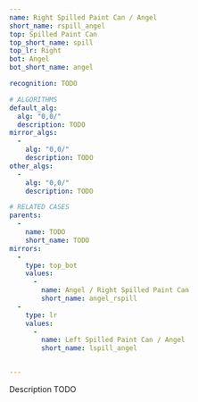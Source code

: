 ```yaml
---
name: Right Spilled Paint Can / Angel
short_name: rspill_angel
top: Spilled Paint Can
top_short_name: spill
top_lr: Right
bot: Angel
bot_short_name: angel

recognition: TODO

# ALGORITHMS
default_alg:
  alg: "0,0/"
  description: TODO
mirror_algs:
  -
    alg: "0,0/"
    description: TODO
other_algs:
  -
    alg: "0,0/"
    description: TODO

# RELATED CASES
parents:
  -
    name: TODO
    short_name: TODO
mirrors:
  -
    type: top_bot
    values: 
      -
        name: Angel / Right Spilled Paint Can
        short_name: angel_rspill
  -
    type: lr
    values: 
      -
        name: Left Spilled Paint Can / Angel
        short_name: lspill_angel


---
```


Description TODO

